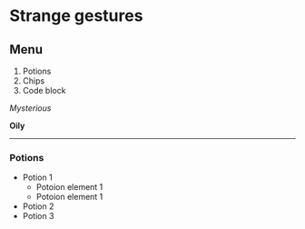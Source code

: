 # Strange gestures

## Menu

1. Potions
2. Chips
3. Code block

*Mysterious*

**Oily**

---
### Potions
* Potion 1
  * Potoion element 1
  * Potoion element 1
* Potion 2
* Potion 3